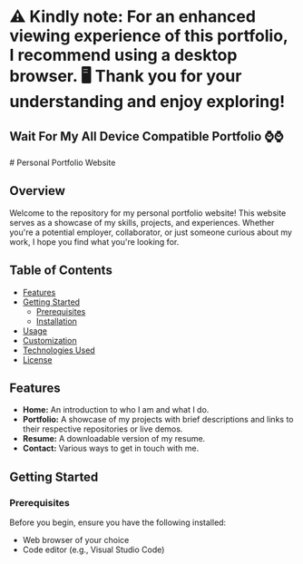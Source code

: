 <h1>

⚠️ **Kindly note:**
For an enhanced viewing experience of this portfolio, I recommend using a desktop browser. 🖥️ Thank you for your understanding and enjoy exploring!
</h1>
<h2> Wait For My All Device Compatible Portfolio ⌚️⌚️</h2>
# Personal Portfolio Website

## Overview

Welcome to the repository for my personal portfolio website! This website serves as a showcase of my skills, projects, and experiences. Whether you're a potential employer, collaborator, or just someone curious about my work, I hope you find what you're looking for.


## Table of Contents

- [Features](#features)
- [Getting Started](#getting-started)
  - [Prerequisites](#prerequisites)
  - [Installation](#installation)
- [Usage](#usage)
- [Customization](#customization)
- [Technologies Used](#technologies-used)
- [License](#license)

## Features

- **Home:** An introduction to who I am and what I do.
- **Portfolio:** A showcase of my projects with brief descriptions and links to their respective repositories or live demos.
- **Resume:** A downloadable version of my resume.
- **Contact:** Various ways to get in touch with me.

## Getting Started

### Prerequisites

Before you begin, ensure you have the following installed:

- Web browser of your choice
- Code editor (e.g., Visual Studio Code)

